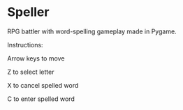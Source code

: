 # Speller
RPG battler with word-spelling gameplay made in Pygame.


Instructions:

Arrow keys to move

Z to select letter

X to cancel spelled word

C to enter spelled word
